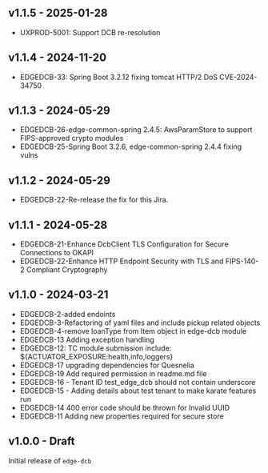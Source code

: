 ## v1.1.5 - 2025-01-28

* UXPROD-5001: Support DCB re-resolution

## v1.1.4 - 2024-11-20

* EDGEDCB-33: Spring Boot 3.2.12 fixing tomcat HTTP/2 DoS CVE-2024-34750

## v1.1.3 - 2024-05-29

* EDGEDCB-26-edge-common-spring 2.4.5: AwsParamStore to support FIPS-approved crypto modules
* EDGEDCB-25-Spring Boot 3.2.6, edge-common-spring 2.4.4 fixing vulns


## v1.1.2 - 2024-05-29

* EDGEDCB-22-Re-release the fix for this Jira.

## v1.1.1 - 2024-05-28

* EDGEDCB-21-Enhance DcbClient TLS Configuration for Secure Connections to OKAPI
* EDGEDCB-22-Enhance HTTP Endpoint Security with TLS and FIPS-140-2 Compliant Cryptography


## v1.1.0 - 2024-03-21

* EDGEDCB-2-added endoints
* EDGEDCB-3-Refactoring of yaml files and include pickup related objects
* EDGEDCB-4-remove loanType from Item object in edge-dcb module
* EDGEDCB-13 Adding exception handling
* EDGEDCB-12: TC module submission include: ${ACTUATOR_EXPOSURE:health,info,loggers}
* EDGEDCB-17 upgrading dependencies for Quesnelia 
* EDGEDCB-19 Add required permission in readme.md file
* EDGEDCB-16 - Tenant ID test_edge_dcb should not contain underscore
* EDGEDCB-15 - Adding details about test tenant to make karate features run
* EDGEDCB-14 400 error code should be thrown for Invalid UUID
* EDGEDCB-11 Adding new properties required for secure store

## v1.0.0 - Draft
Initial release of `edge-dcb`
